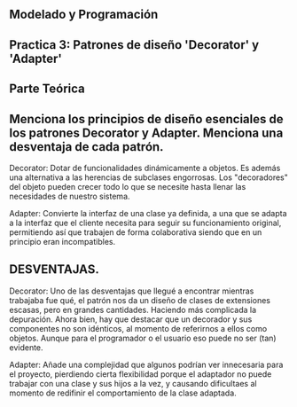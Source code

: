 Modelado y Programación
---------------------------------------------------

Practica 3: Patrones de diseño 'Decorator' y 'Adapter'
---------------------------------------------------
Parte Teórica
---------------------------------------------------

Menciona los principios de diseño esenciales de los patrones Decorator y Adapter. Menciona una desventaja de cada patrón.
---------------------------------------------------

Decorator: Dotar de funcionalidades dinámicamente a objetos. Es además una alternativa a las herencias de subclases engorrosas.
Los "decoradores" del objeto pueden crecer todo lo que se necesite hasta llenar las necesidades de nuestro sistema. 

Adapter: Convierte la interfaz de una clase ya definida, a una que se adapta a la interfaz que el cliente necesita para seguir su funcionamiento original, permitiendo así que trabajen de forma colaborativa siendo que en un principio eran incompatibles.

DESVENTAJAS.
---------------------------------------------------

Decorator: Uno de las desventajas que llegué a encontrar mientras trabajaba fue qué, el patrón nos da un diseño de clases de extensiones escasas, pero en grandes cantidades. Haciendo más complicada la depuración. 
Ahora bien, hay que destacar que un decorador y sus componentes no son idénticos, al momento de referirnos a ellos como objetos. Aunque para el programador o el usuario eso puede no ser (tan) evidente. 

Adapter: Añade una complejidad que algunos podrían ver innecesaria para el proyecto, pierdiendo cierta flexibilidad porque el adaptador no puede trabajar con una clase y sus hijos a la vez, y causando dificultaes al momento de redifinir el comportamiento de la clase adaptada.
